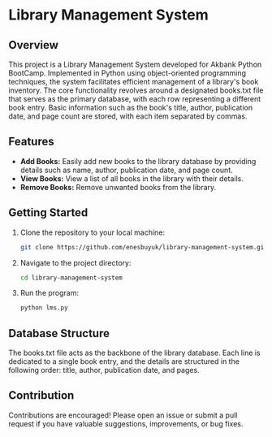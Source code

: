 # Library Management System

## Overview
This project is a Library Management System developed for Akbank Python BootCamp. Implemented in Python using object-oriented programming techniques, the system facilitates efficient management of a library's book inventory. The core functionality revolves around a designated books.txt file that serves as the primary database, with each row representing a different book entry. Basic information such as the book's title, author, publication date, and page count are stored, with each item separated by commas.

## Features
- **Add Books:** Easily add new books to the library database by providing details such as name, author, publication date, and page count.
- **View Books:** View a list of all books in the library with their details.
- **Remove Books:** Remove unwanted books from the library.

## Getting Started
1. Clone the repository to your local machine:
   ```sh
   git clone https://github.com/enesbuyuk/library-management-system.git
   ```
2. Navigate to the project directory:
   ```sh
   cd library-management-system
   ```
3. Run the program:
   ```sh
   python lms.py
   ```

## Database Structure
The books.txt file acts as the backbone of the library database. Each line is dedicated to a single book entry, and the details are structured in the following order: title, author, publication date, and pages.

## Contribution
Contributions are encouraged! Please open an issue or submit a pull request if you have valuable suggestions, improvements, or bug fixes.
